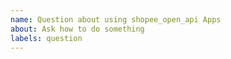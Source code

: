 ```yaml
---
name: Question about using shopee_open_api Apps
about: Ask how to do something
labels: question
---
```


<!--
Welcome to the frappe_docker issue tracker! Before creating an issue, please heed the following:

1. Use the search function before creating a new issue. Duplicates will be closed and directed to the original discussion.
2. Please write extensively, clearly and in detail.
-->
